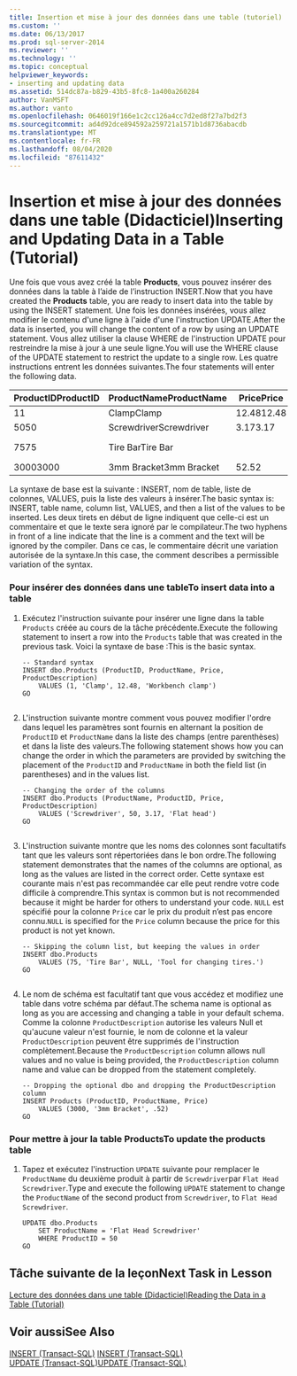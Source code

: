 ```yaml
---
title: Insertion et mise à jour des données dans une table (tutoriel) | Microsoft Docs
ms.custom: ''
ms.date: 06/13/2017
ms.prod: sql-server-2014
ms.reviewer: ''
ms.technology: ''
ms.topic: conceptual
helpviewer_keywords:
- inserting and updating data
ms.assetid: 514dc87a-b829-43b5-8fc8-1a400a260284
author: VanMSFT
ms.author: vanto
ms.openlocfilehash: 0646019f166e1c2cc126a4cc7d2ed8f27a7bd2f3
ms.sourcegitcommit: ad4d92dce894592a259721a1571b1d8736abacdb
ms.translationtype: MT
ms.contentlocale: fr-FR
ms.lasthandoff: 08/04/2020
ms.locfileid: "87611432"
---
```

# <a name="inserting-and-updating-data-in-a-table-tutorial"></a><span data-ttu-id="739f1-102">Insertion et mise à jour des données dans une table (Didacticiel)</span><span class="sxs-lookup"><span data-stu-id="739f1-102">Inserting and Updating Data in a Table (Tutorial)</span></span>
  <span data-ttu-id="739f1-103"> Une fois que vous avez créé la table **Products**, vous pouvez insérer des données dans la table à l’aide de l’instruction INSERT.</span><span class="sxs-lookup"><span data-stu-id="739f1-103">Now that you have created the **Products** table, you are ready to insert data into the table by using the INSERT statement.</span></span> <span data-ttu-id="739f1-104">Une fois les données insérées, vous allez modifier le contenu d'une ligne à l'aide d'une l'instruction UPDATE.</span><span class="sxs-lookup"><span data-stu-id="739f1-104">After the data is inserted, you will change the content of a row by using an UPDATE statement.</span></span> <span data-ttu-id="739f1-105">Vous allez utiliser la clause WHERE de l'instruction UPDATE pour restreindre la mise à jour à une seule ligne.</span><span class="sxs-lookup"><span data-stu-id="739f1-105">You will use the WHERE clause of the UPDATE statement to restrict the update to a single row.</span></span> <span data-ttu-id="739f1-106">Les quatre instructions entrent les données suivantes.</span><span class="sxs-lookup"><span data-stu-id="739f1-106">The four statements will enter the following data.</span></span>  
  
|<span data-ttu-id="739f1-107">ProductID</span><span class="sxs-lookup"><span data-stu-id="739f1-107">ProductID</span></span>|<span data-ttu-id="739f1-108">ProductName</span><span class="sxs-lookup"><span data-stu-id="739f1-108">ProductName</span></span>|<span data-ttu-id="739f1-109">Price</span><span class="sxs-lookup"><span data-stu-id="739f1-109">Price</span></span>|<span data-ttu-id="739f1-110">ProductDescription</span><span class="sxs-lookup"><span data-stu-id="739f1-110">ProductDescription</span></span>|  
|---------------|-----------------|-----------|------------------------|  
|<span data-ttu-id="739f1-111">1</span><span class="sxs-lookup"><span data-stu-id="739f1-111">1</span></span>|<span data-ttu-id="739f1-112">Clamp</span><span class="sxs-lookup"><span data-stu-id="739f1-112">Clamp</span></span>|<span data-ttu-id="739f1-113">12.48</span><span class="sxs-lookup"><span data-stu-id="739f1-113">12.48</span></span>|<span data-ttu-id="739f1-114">Workbench clamp</span><span class="sxs-lookup"><span data-stu-id="739f1-114">Workbench clamp</span></span>|  
|<span data-ttu-id="739f1-115">50</span><span class="sxs-lookup"><span data-stu-id="739f1-115">50</span></span>|<span data-ttu-id="739f1-116">Screwdriver</span><span class="sxs-lookup"><span data-stu-id="739f1-116">Screwdriver</span></span>|<span data-ttu-id="739f1-117">3.17</span><span class="sxs-lookup"><span data-stu-id="739f1-117">3.17</span></span>|<span data-ttu-id="739f1-118">Flat head</span><span class="sxs-lookup"><span data-stu-id="739f1-118">Flat head</span></span>|  
|<span data-ttu-id="739f1-119">75</span><span class="sxs-lookup"><span data-stu-id="739f1-119">75</span></span>|<span data-ttu-id="739f1-120">Tire Bar</span><span class="sxs-lookup"><span data-stu-id="739f1-120">Tire Bar</span></span>||<span data-ttu-id="739f1-121">Outil pour changer des pneus.</span><span class="sxs-lookup"><span data-stu-id="739f1-121">Tool for changing tires.</span></span>|  
|<span data-ttu-id="739f1-122">3000</span><span class="sxs-lookup"><span data-stu-id="739f1-122">3000</span></span>|<span data-ttu-id="739f1-123">3mm Bracket</span><span class="sxs-lookup"><span data-stu-id="739f1-123">3mm Bracket</span></span>|<span data-ttu-id="739f1-124">52</span><span class="sxs-lookup"><span data-stu-id="739f1-124">.52</span></span>||  
  
 <span data-ttu-id="739f1-125">La syntaxe de base est la suivante : INSERT, nom de table, liste de colonnes, VALUES, puis la liste des valeurs à insérer.</span><span class="sxs-lookup"><span data-stu-id="739f1-125">The basic syntax is: INSERT, table name, column list, VALUES, and then a list of the values to be inserted.</span></span> <span data-ttu-id="739f1-126">Les deux tirets en début de ligne indiquent que celle-ci est un commentaire et que le texte sera ignoré par le compilateur.</span><span class="sxs-lookup"><span data-stu-id="739f1-126">The two hyphens in front of a line indicate that the line is a comment and the text will be ignored by the compiler.</span></span> <span data-ttu-id="739f1-127">Dans ce cas, le commentaire décrit une variation autorisée de la syntaxe.</span><span class="sxs-lookup"><span data-stu-id="739f1-127">In this case, the comment describes a permissible variation of the syntax.</span></span>  
  
### <a name="to-insert-data-into-a-table"></a><span data-ttu-id="739f1-128">Pour insérer des données dans une table</span><span class="sxs-lookup"><span data-stu-id="739f1-128">To insert data into a table</span></span>  
  
1.  <span data-ttu-id="739f1-129">Exécutez l'instruction suivante pour insérer une ligne dans la table `Products` créée au cours de la tâche précédente.</span><span class="sxs-lookup"><span data-stu-id="739f1-129">Execute the following statement to insert a row into the `Products` table that was created in the previous task.</span></span> <span data-ttu-id="739f1-130">Voici la syntaxe de base :</span><span class="sxs-lookup"><span data-stu-id="739f1-130">This is the basic syntax.</span></span>  
  
    ```  
    -- Standard syntax  
    INSERT dbo.Products (ProductID, ProductName, Price, ProductDescription)  
        VALUES (1, 'Clamp', 12.48, 'Workbench clamp')  
    GO  
  
    ```  
  
2.  <span data-ttu-id="739f1-131">L'instruction suivante montre comment vous pouvez modifier l'ordre dans lequel les paramètres sont fournis en alternant la position de `ProductID` et `ProductName` dans la liste des champs (entre parenthèses) et dans la liste des valeurs.</span><span class="sxs-lookup"><span data-stu-id="739f1-131">The following statement shows how you can change the order in which the parameters are provided by switching the placement of the `ProductID` and `ProductName` in both the field list (in parentheses) and in the values list.</span></span>  
  
    ```  
    -- Changing the order of the columns  
    INSERT dbo.Products (ProductName, ProductID, Price, ProductDescription)  
        VALUES ('Screwdriver', 50, 3.17, 'Flat head')  
    GO  
  
    ```  
  
3.  <span data-ttu-id="739f1-132">L'instruction suivante montre que les noms des colonnes sont facultatifs tant que les valeurs sont répertoriées dans le bon ordre.</span><span class="sxs-lookup"><span data-stu-id="739f1-132">The following statement demonstrates that the names of the columns are optional, as long as the values are listed in the correct order.</span></span> <span data-ttu-id="739f1-133">Cette syntaxe est courante mais n'est pas recommandée car elle peut rendre votre code difficile à comprendre.</span><span class="sxs-lookup"><span data-stu-id="739f1-133">This syntax is common but is not recommended because it might be harder for others to understand your code.</span></span> <span data-ttu-id="739f1-134">`NULL` est spécifié pour la colonne `Price` car le prix du produit n’est pas encore connu.</span><span class="sxs-lookup"><span data-stu-id="739f1-134">`NULL` is specified for the `Price` column because the price for this product is not yet known.</span></span>  
  
    ```  
    -- Skipping the column list, but keeping the values in order  
    INSERT dbo.Products  
        VALUES (75, 'Tire Bar', NULL, 'Tool for changing tires.')  
    GO  
  
    ```  
  
4.  <span data-ttu-id="739f1-135">Le nom de schéma est facultatif tant que vous accédez et modifiez une table dans votre schéma par défaut.</span><span class="sxs-lookup"><span data-stu-id="739f1-135">The schema name is optional as long as you are accessing and changing a table in your default schema.</span></span> <span data-ttu-id="739f1-136">Comme la colonne `ProductDescription` autorise les valeurs Null et qu'aucune valeur n'est fournie, le nom de colonne et la valeur `ProductDescription` peuvent être supprimés de l'instruction complètement.</span><span class="sxs-lookup"><span data-stu-id="739f1-136">Because the `ProductDescription` column allows null values and no value is being provided, the `ProductDescription` column name and value can be dropped from the statement completely.</span></span>  
  
    ```  
    -- Dropping the optional dbo and dropping the ProductDescription column  
    INSERT Products (ProductID, ProductName, Price)  
        VALUES (3000, '3mm Bracket', .52)  
    GO  
    ```  
  
### <a name="to-update-the-products-table"></a><span data-ttu-id="739f1-137">Pour mettre à jour la table Products</span><span class="sxs-lookup"><span data-stu-id="739f1-137">To update the products table</span></span>  
  
1.  <span data-ttu-id="739f1-138">Tapez et exécutez l'instruction `UPDATE` suivante pour remplacer le `ProductName` du deuxième produit à partir de `Screwdriver`par `Flat Head Screwdriver`.</span><span class="sxs-lookup"><span data-stu-id="739f1-138">Type and execute the following `UPDATE` statement to change the `ProductName` of the second product from `Screwdriver`, to `Flat Head Screwdriver`.</span></span>  
  
    ```  
    UPDATE dbo.Products  
        SET ProductName = 'Flat Head Screwdriver'  
        WHERE ProductID = 50  
    GO  
    ```  
  
## <a name="next-task-in-lesson"></a><span data-ttu-id="739f1-139">Tâche suivante de la leçon</span><span class="sxs-lookup"><span data-stu-id="739f1-139">Next Task in Lesson</span></span>  
 [<span data-ttu-id="739f1-140">Lecture des données dans une table &#40;Didacticiel&#41;</span><span class="sxs-lookup"><span data-stu-id="739f1-140">Reading the Data in a Table &#40;Tutorial&#41;</span></span>](lesson-1-4-reading-the-data-in-a-table.md)  
  
## <a name="see-also"></a><span data-ttu-id="739f1-141">Voir aussi</span><span class="sxs-lookup"><span data-stu-id="739f1-141">See Also</span></span>  
 <span data-ttu-id="739f1-142">[INSERT &#40;Transact-SQL&#41;](/sql/t-sql/statements/insert-transact-sql) </span><span class="sxs-lookup"><span data-stu-id="739f1-142">[INSERT &#40;Transact-SQL&#41;](/sql/t-sql/statements/insert-transact-sql) </span></span>  
 [<span data-ttu-id="739f1-143">UPDATE &#40;Transact-SQL&#41;</span><span class="sxs-lookup"><span data-stu-id="739f1-143">UPDATE &#40;Transact-SQL&#41;</span></span>](/sql/t-sql/queries/update-transact-sql)  
  
  
